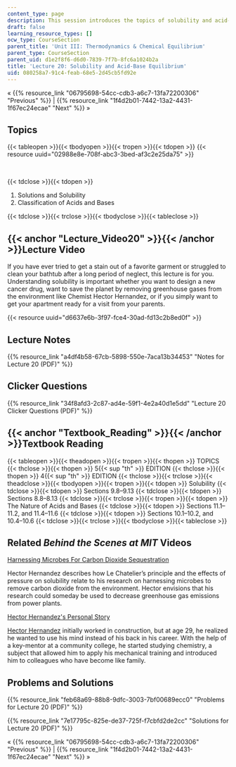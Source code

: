 ```yaml
---
content_type: page
description: This session introduces the topics of solubility and acid-base equilibrium.
draft: false
learning_resource_types: []
ocw_type: CourseSection
parent_title: 'Unit III: Thermodynamics & Chemical Equilibrium'
parent_type: CourseSection
parent_uid: d1e2f8f6-d6d0-7839-7f7b-8fc6a1024b2a
title: 'Lecture 20: Solubility and Acid-Base Equilibrium'
uid: 080258a7-91c4-feab-68e5-2d45cb5fd92e
---
```

« {{% resource_link "06795698-54cc-cdb3-a6c7-13fa72200306" "Previous" %}} | {{% resource_link "1f4d2b01-7442-13a2-4431-1f67ec24ecae" "Next" %}} »

## Topics

{{< tableopen >}}{{< tbodyopen >}}{{< tropen >}}{{< tdopen >}}
{{< resource uuid="02988e8e-708f-abc3-3bed-af3c2e25da75" >}}

 

{{< tdclose >}}{{< tdopen >}}

1. Solutions and Solubility
2. Classification of Acids and Bases

{{< tdclose >}}{{< trclose >}}{{< tbodyclose >}}{{< tableclose >}}

## {{< anchor "Lecture_Video20" >}}{{< /anchor >}}Lecture Video

If you have ever tried to get a stain out of a favorite garment or struggled to clean your bathtub after a long period of neglect, this lecture is for you. Understanding solubility is important whether you want to design a new cancer drug, want to save the planet by removing greenhouse gases from the environment like Chemist Hector Hernandez, or if you simply want to get your apartment ready for a visit from your parents.

{{< resource uuid="d6637e6b-3f97-fce4-30ad-fd13c2b8ed0f" >}}

## Lecture Notes

{{% resource_link "a4df4b58-67cb-5898-550e-7aca13b34453" "Notes for Lecture 20 (PDF)" %}}

## Clicker Questions

{{% resource_link "34f8afd3-2c87-ad4e-59f1-4e2a40d1e5dd" "Lecture 20 Clicker Questions (PDF)" %}}

## {{< anchor "Textbook_Reading" >}}{{< /anchor >}}Textbook Reading

{{< tableopen >}}{{< theadopen >}}{{< tropen >}}{{< thopen >}}
TOPICS
{{< thclose >}}{{< thopen >}}
5{{< sup "th" >}} EDITION
{{< thclose >}}{{< thopen >}}
4{{< sup "th" >}} EDITION
{{< thclose >}}{{< trclose >}}{{< theadclose >}}{{< tbodyopen >}}{{< tropen >}}{{< tdopen >}}
Solubility
{{< tdclose >}}{{< tdopen >}}
Sections 9.8–9.13
{{< tdclose >}}{{< tdopen >}}
Sections 8.8–8.13
{{< tdclose >}}{{< trclose >}}{{< tropen >}}{{< tdopen >}}
The Nature of Acids and Bases
{{< tdclose >}}{{< tdopen >}}
Sections 11.1–11.2, and 11.4–11.6
{{< tdclose >}}{{< tdopen >}}
Sections 10.1–10.2, and 10.4–10.6
{{< tdclose >}}{{< trclose >}}{{< tbodyclose >}}{{< tableclose >}}

## Related *Behind the Scenes at MIT* Videos

[Harnessing Microbes For Carbon Dioxide Sequestration](http://techtv.mit.edu/videos/24158-harnessing-microbes-for-carbon-dioxide-sequestration)

Hector Hernandez describes how Le Chatelier’s principle and the effects of pressure on solubility relate to his research on harnessing microbes to remove carbon dioxide from the environment. Hector envisions that his research could someday be used to decrease greenhouse gas emissions from power plants.

[Hector Hernandez's Personal Story](http://techtv.mit.edu/videos/24157-hector-hernandez-s-personal-story)

[Hector Hernandez](https://www.hectorhhernandez.com/) initially worked in construction, but at age 29, he realized he wanted to use his mind instead of his back in his career. With the help of a key-mentor at a community college, he started studying chemistry, a subject that allowed him to apply his mechanical training and introduced him to colleagues who have become like family.

## Problems and Solutions

{{% resource_link "feb68a69-88b8-9dfc-3003-7bf00689ecc0" "Problems for Lecture 20 (PDF)" %}}

{{% resource_link "7e17795c-825e-de37-725f-f7cbfd2de2cc" "Solutions for Lecture 20 (PDF)" %}}

« {{% resource_link "06795698-54cc-cdb3-a6c7-13fa72200306" "Previous" %}} | {{% resource_link "1f4d2b01-7442-13a2-4431-1f67ec24ecae" "Next" %}} »